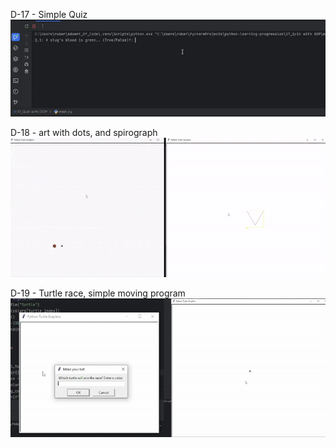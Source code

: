 D-17 - Simple Quiz
![D-17](assets/D-17.gif)

D-18 - art with dots, and spirograph
![D-18](assets/D-18.gif)

D-19 - Turtle race, simple moving program
![D-19](assets/D-19.gif)
